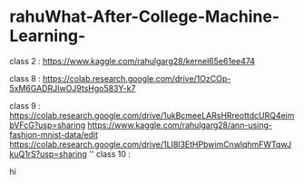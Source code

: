 # rahuWhat-After-College-Machine-Learning-

class 2 : https://www.kaggle.com/rahulgarg28/kernel65e61ee474

class 8 :  https://colab.research.google.com/drive/1OzCOp-5xM6GADRJIwOJ9tsHgo583Y-k7

class 9 :  
https://colab.research.google.com/drive/1ukBcmeeLARsHRreottdcURQ4eimbVFcG?usp=sharing
https://www.kaggle.com/rahulgarg28/ann-using-fashion-mnist-data/edit
https://colab.research.google.com/drive/1LI8l3EtHPbwimCnwlqhmFWTqwJkuQ1rS?usp=sharing
''
class 10 : 

hi

